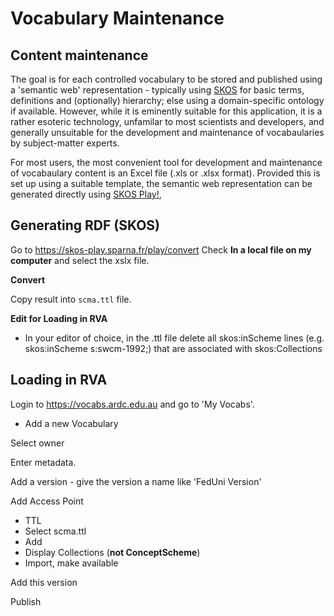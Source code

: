 # Vocabulary Maintenance 

## Content maintenance

The goal is for each controlled vocabulary to be stored and published using a 'semantic web' representation - typically using [SKOS](https://www.w3.org/TR/skos-primer/) for basic terms, definitions and (optionally) hierarchy; else using a domain-specific ontology if available. 
However, while it is eminently suitable for this application, it is a rather esoteric technology, unfamilar to most scientists and developers, and generally unsuitable for the development and maintenance of vocabaularies by subject-matter experts. 

For most users, the most convenient tool for development and maintenance of vocabaulary content is an Excel file (.xls or .xlsx format). 
Provided this is set up using a suitable template, the semantic web representation can be generated directly using [SKOS Play!](https://skos-play.sparna.fr/play/convert), 

## Generating RDF (SKOS) 

Go to https://skos-play.sparna.fr/play/convert 
Check **In a local file on my computer** and select the xslx file. 

**Convert**

Copy result into `scma.ttl` file. 

**Edit for Loading in RVA**
- In your editor of choice, in the .ttl file delete all skos:inScheme lines (e.g. skos:inScheme s:swcm-1992;) that are associated with skos:Collections

## Loading in RVA

Login to https://vocabs.ardc.edu.au and go to 'My Vocabs'. 

+ Add a new Vocabulary

Select owner

Enter metadata. 

Add a version - give the version a name like 'FedUni Version' 

Add Access Point
- TTL
- Select scma.ttl
- Add
- Display Collections (**not ConceptScheme**)
- Import, make available

Add this version

Publish

